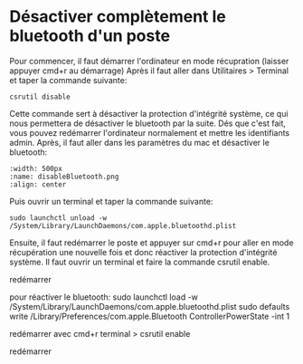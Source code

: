 # Désactiver complètement le bluetooth d'un poste

Pour commencer, il faut démarrer l'ordinateur en mode récupration (laisser appuyer cmd+r au démarrage) 
Après il faut aller dans Utilitaires > Terminal et taper la commande suivante:
```
csrutil disable
```
Cette commande sert à désactiver la protection d'intégrité système, ce qui nous permettera de désactiver le bluetooth par la suite.
Dés que c'est fait, vous pouvez redémarrer l'ordinateur normalement et mettre les identifiants admin.
Après, il faut aller dans les paramètres du mac et désactiver le bluetooth:

```{image} images/disableBluetooth.png
:width: 500px
:name: disableBluetooth.png
:align: center
```

Puis ouvrir un terminal et taper la commande suivante:
```
sudo launchctl unload -w /System/Library/LaunchDaemons/com.apple.bluetoothd.plist
```
Ensuite, il faut redémarrer le poste et appuyer sur cmd+r pour aller en mode récupération une nouvelle fois et donc réactiver la protection d'intégrité système. 
Il faut ouvrir un terminal et faire la commande csrutil enable.




redémarrer

pour réactiver le bluetooth: 
sudo launchctl load -w /System/Library/LaunchDaemons/com.apple.bluetoothd.plist
sudo defaults write /Library/Preferences/com.apple.Bluetooth ControllerPowerState -int 1

redémarrer avec cmd+r 
terminal > csrutil enable

redémarrer
